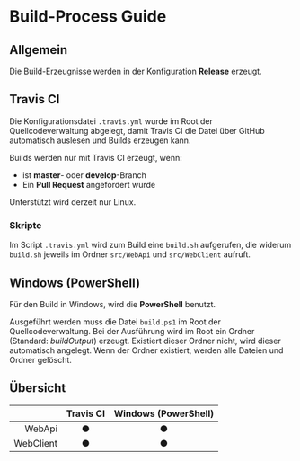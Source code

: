 # Build-Process Guide

## Allgemein

Die Build-Erzeugnisse werden in der Konfiguration **Release** erzeugt.

## Travis CI

Die Konfigurationsdatei ```.travis.yml``` wurde im Root der Quellcodeverwaltung abgelegt, damit Travis CI die Datei über GitHub automatisch auslesen und Builds erzeugen kann.

Builds werden nur mit Travis CI erzeugt, wenn:

* ist **master**- oder **develop**-Branch
* Ein **Pull Request** angefordert wurde

Unterstützt wird derzeit nur Linux.

### Skripte

Im Script ```.travis.yml``` wird zum Build eine ```build.sh``` aufgerufen, die widerum ```build.sh``` jeweils im Ordner ```src/WebApi``` und ```src/WebClient``` aufruft.

## Windows (PowerShell)

Für den Build in Windows, wird die **PowerShell** benutzt.

Ausgeführt werden muss die Datei ```build.ps1``` im Root der Quellcodeverwaltung. Bei der Ausführung wird im Root ein Ordner (Standard: *buildOutput*) erzeugt. Existiert dieser Ordner nicht, wird dieser automatisch angelegt. Wenn der Ordner existiert, werden alle Dateien und Ordner gelöscht.

## Übersicht

| | Travis CI | Windows (PowerShell) |
|-:|:---------:|:--------------------:|
| WebApi | &#x25CF; | &#x25CF; |
| WebClient | &#x25CF; | &#x25CF; |